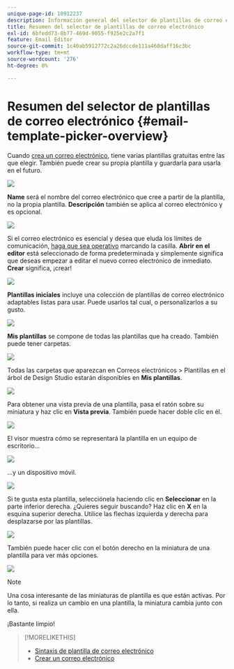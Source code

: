```yaml
---
unique-page-id: 10912237
description: Información general del selector de plantillas de correo electrónico - Documentos de Marketo - Documentación del producto
title: Resumen del selector de plantillas de correo electrónico
exl-id: 6bfedd73-8b77-469d-9055-f925e2c2a7f1
feature: Email Editor
source-git-commit: 1c40ab5912772c2a26dccde111a468daff16c3bc
workflow-type: tm+mt
source-wordcount: '276'
ht-degree: 0%

---
```


# Resumen del selector de plantillas de correo electrónico {#email-template-picker-overview}

Cuando [crea un correo electrónico](/help/marketo/product-docs/email-marketing/general/creating-an-email/create-an-email.md), tiene varias plantillas gratuitas entre las que elegir. También puede crear su propia plantilla y guardarla para usarla en el futuro.

![](assets/email-template-picker-overview-1.png)

**Name** será el nombre del correo electrónico que cree a partir de la plantilla, no la propia plantilla. **Descripción** también se aplica al correo electrónico y es opcional.

![](assets/two-2.png)

Si el correo electrónico es esencial y desea que eluda los límites de comunicación, [haga que sea operativo](/help/marketo/product-docs/email-marketing/general/functions-in-the-editor/make-an-email-operational.md) marcando la casilla. **Abrir en el editor** está seleccionado de forma predeterminada y simplemente significa que deseas empezar a editar el nuevo correo electrónico de inmediato. **Crear** significa, ¡crear!

![](assets/three-2.png)

**Plantillas iniciales** incluye una colección de plantillas de correo electrónico adaptables listas para usar. Puede usarlos tal cual, o personalizarlos a su gusto.

![](assets/email-template-picker-overview-4.png)

**Mis plantillas** se compone de todas las plantillas que ha creado. También puede tener carpetas.

![](assets/five-2.png)

Todas las carpetas que aparezcan en Correos electrónicos > Plantillas en el árbol de Design Studio estarán disponibles en **Mis plantillas**.

![](assets/six-1.png)

Para obtener una vista previa de una plantilla, pasa el ratón sobre su miniatura y haz clic en **Vista previa**. También puede hacer doble clic en él.

![](assets/seven-1.png)

El visor muestra cómo se representará la plantilla en un equipo de escritorio...

![](assets/eight-1.png)

...y un dispositivo móvil.

![](assets/nine-1.png)

Si te gusta esta plantilla, selecciónela haciendo clic en **Seleccionar** en la parte inferior derecha. ¿Quieres seguir buscando? Haz clic en **X** en la esquina superior derecha. Utilice las flechas izquierda y derecha para desplazarse por las plantillas.

![](assets/ten-1.png)

También puede hacer clic con el botón derecho en la miniatura de una plantilla para ver más opciones.

![](assets/eleven-1.png)

>[!NOTE]
>
>Una cosa interesante de las miniaturas de plantilla es que están activas. Por lo tanto, si realiza un cambio en una plantilla, la miniatura cambia junto con ella.

¡Bastante limpio!

>[!MORELIKETHIS]
>
>* [Sintaxis de plantilla de correo electrónico](/help/marketo/product-docs/email-marketing/general/email-editor-2/email-template-syntax.md)
>* [Crear un correo electrónico](/help/marketo/product-docs/email-marketing/general/creating-an-email/create-an-email.md)
